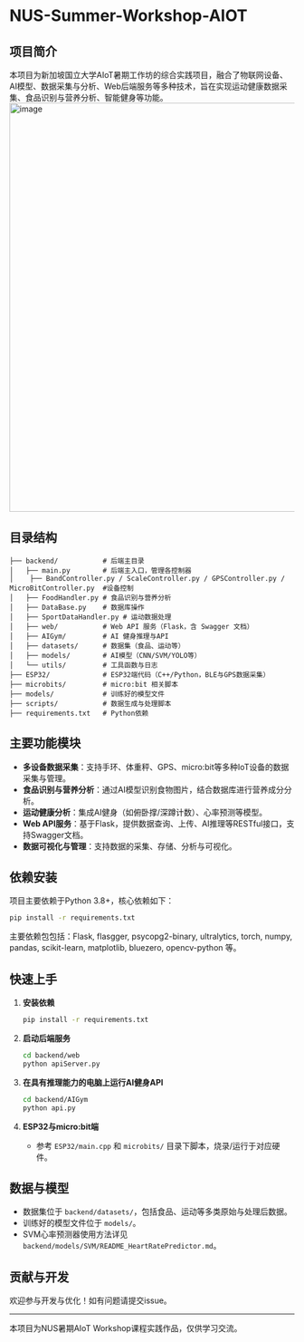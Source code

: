 
# NUS-Summer-Workshop-AIOT

## 项目简介
本项目为新加坡国立大学AIoT暑期工作坊的综合实践项目，融合了物联网设备、AI模型、数据采集与分析、Web后端服务等多种技术，旨在实现运动健康数据采集、食品识别与营养分析、智能健身等功能。
<img width="1280" height="722" alt="image" src="https://github.com/user-attachments/assets/08f0e8a0-e175-4ced-abe6-725cc870c3f6" />


## 目录结构
```
├── backend/           # 后端主目录
│   ├── main.py        # 后端主入口，管理各控制器
│    ├── BandController.py / ScaleController.py / GPSController.py / MicroBitController.py  #设备控制
│   ├── FoodHandler.py # 食品识别与营养分析
│   ├── DataBase.py    # 数据库操作
│   ├── SportDataHandler.py # 运动数据处理
│   ├── web/           # Web API 服务（Flask，含 Swagger 文档）
│   ├── AIGym/         # AI 健身推理与API
│   ├── datasets/      # 数据集（食品、运动等）
│   ├── models/        # AI模型（CNN/SVM/YOLO等）
│   └── utils/         # 工具函数与日志
├── ESP32/             # ESP32端代码（C++/Python，BLE与GPS数据采集）
├── microbits/         # micro:bit 相关脚本
├── models/            # 训练好的模型文件
├── scripts/           # 数据生成与处理脚本
├── requirements.txt   # Python依赖
```

## 主要功能模块
- **多设备数据采集**：支持手环、体重秤、GPS、micro:bit等多种IoT设备的数据采集与管理。
- **食品识别与营养分析**：通过AI模型识别食物图片，结合数据库进行营养成分分析。
- **运动健康分析**：集成AI健身（如俯卧撑/深蹲计数）、心率预测等模型。
- **Web API服务**：基于Flask，提供数据查询、上传、AI推理等RESTful接口，支持Swagger文档。
- **数据可视化与管理**：支持数据的采集、存储、分析与可视化。

## 依赖安装
项目主要依赖于Python 3.8+，核心依赖如下：
```bash
pip install -r requirements.txt
```
主要依赖包包括：Flask, flasgger, psycopg2-binary, ultralytics, torch, numpy, pandas, scikit-learn, matplotlib, bluezero, opencv-python 等。

## 快速上手
1. **安装依赖**
   ```bash
   pip install -r requirements.txt
   ```
2. **启动后端服务**
   ```bash
   cd backend/web
   python apiServer.py
   ```
3. **在具有推理能力的电脑上运行AI健身API**
   
   ```bash
   cd backend/AIGym
   python api.py
   ```
4. **ESP32与micro:bit端**
   - 参考 `ESP32/main.cpp` 和 `microbits/` 目录下脚本，烧录/运行于对应硬件。

## 数据与模型
- 数据集位于 `backend/datasets/`，包括食品、运动等多类原始与处理后数据。
- 训练好的模型文件位于 `models/`。
- SVM心率预测器使用方法详见 `backend/models/SVM/README_HeartRatePredictor.md`。

## 贡献与开发
欢迎参与开发与优化！如有问题请提交issue。

---
本项目为NUS暑期AIoT Workshop课程实践作品，仅供学习交流。
